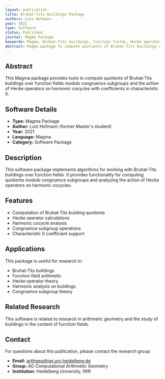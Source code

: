 ```yaml
---
layout: publication
title: Bruhat-Tits Buildings Package
authors: Lutz Hofmann
year: 2021
type: Software
status: Published
journal: Magma Package
keywords: Magma, Bruhat-Tits buildings, function fields, Hecke operators, harmonic cocycles
abstract: Magma package to compute quotients of Bruhat-Tits buildings over function fields modulo congruence subgroups and the action of Hecke operators on harmonic cocycles with coefficients in char. 0
---
```


## Abstract

This Magma package provides tools to compute quotients of Bruhat-Tits buildings over function fields modulo congruence subgroups and the action of Hecke operators on harmonic cocycles with coefficients in characteristic 0.

## Software Details

- **Type:** Magma Package
- **Author:** Lutz Hofmann (former Master's student)
- **Year:** 2021
- **Language:** Magma
- **Category:** Software Package

## Description

This software package implements algorithms for working with Bruhat-Tits buildings over function fields. It provides functionality for computing quotients modulo congruence subgroups and analyzing the action of Hecke operators on harmonic cocycles.

## Features

- Computation of Bruhat-Tits building quotients
- Hecke operator calculations
- Harmonic cocycle analysis
- Congruence subgroup operations
- Characteristic 0 coefficient support

## Applications

This package is useful for research in:
- Bruhat-Tits buildings
- Function field arithmetic
- Hecke operator theory
- Harmonic analysis on buildings
- Congruence subgroup theory

## Related Research

This software is related to research in arithmetic geometry and the study of buildings in the context of function fields.


## Contact

For questions about this publication, please contact the research group:
- **Email:** arithgeo@iwr.uni-heidelberg.de
- **Group:** AG Computational Arithmetic Geometry
- **Institution:** Heidelberg University, IWR